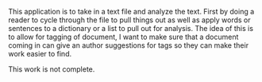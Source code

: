 This application is to take in a text file and analyze the text. First by doing a reader to cycle through the file to pull things out as well as apply words or sentences to a dictionary or a list to pull out for analysis. The idea of this is to allow for tagging of document, I want to make sure that a document coming in can give an author suggestions for tags so they can make their work easier to find.

This work is not complete.
